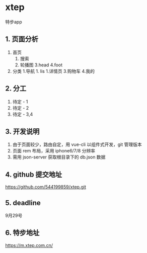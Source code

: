 # xtep
特步app
## 1. 页面分析
1. 首页
    1. 搜索
    2. 轮播图
    3.head
    4.foot
2. 分类
    1.导航
        1. lis
            1.详情页
3.购物车
4.我的

## 2. 分工

1. 待定 - 1
2. 待定 - 2
3. 待定 - 3,4

## 3. 开发说明
1. 由于页面较少，路由自定，用 vue-cli 以组件式开发，git 管理版本
2. 页面 rem 布局，采用 iphone6/7/8 分辨率
3. 需用 json-server 获取根目录下的 db.json 数据

## 4. github 提交地址
https://github.com/544199859/xtep.git

## 5. deadline
9月29号

## 6. 特步地址
https://m.xtep.com.cn/
